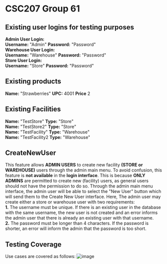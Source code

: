 # CSC207 Group 61 <Project Name>

<Basic introduction to project as a whole>
  
## Existing user logins for testing purposes
  **Admin User Login:**  
  **Username:** "Admin" **Password:** "Password"  
  **Warehouse User Login:**  
  **Username:** "Warehouse" **Password:** "Password"  
  **Store User Login:**  
    **Username:** "Store" **Password:** "Password"
    
## Existing products
  **Name:** "Strawberries" **UPC:** 4001 **Price** 2  
  
## Existing Facilities
  **Name:** "TestStore" **Type:** "Store"  
  **Name:** "TestStore2" **Type:** "Store"  
  **Name:** "TestFacility" **Type:** "Warehouse"  
  **Name:** "TestFacility2 **Type:** "Warehouse"  

## CreateNewUser
This feature allows **ADMIN USERS** to create new facility **(STORE or WAREHOUSE)** users through the admin main menu. To avoid confusion, this feature is **not available** in the **login interface**. This is because **ONLY ADMINS** are permitted to create new (facility) users, as general users should not have the permission to do so. Through the admin main menu interface, the admin user will be able to select the "New User" button which will send them to the Create New User interface. Here, The admin user may create either a store or warehouse user with two requirements:  
    **1.** The username must be unique. If there is an existing user in the database with the same username, the new user is not created and an error informs the admin user that there is already an existing user with that username.  
    **2.** The password must be longer than 4 characters. If the password is shorter, an error will inform the admin that the password is too short.

## Testing Coverage
Use cases are covered as follows:
![image](https://user-images.githubusercontent.com/69370774/206619109-40145854-e2b2-4965-b204-2cd440e9667e.png)
